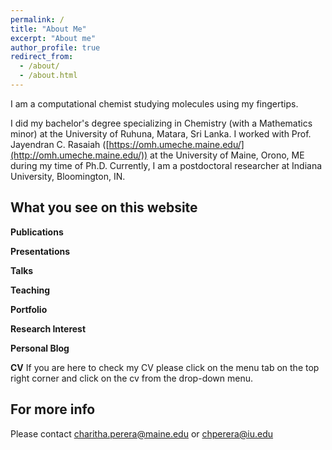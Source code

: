 ```yaml
---
permalink: /
title: "About Me"
excerpt: "About me"
author_profile: true
redirect_from: 
  - /about/
  - /about.html
---
```


I am a computational chemist studying molecules using my fingertips. 

I did my bachelor's degree specializing in Chemistry (with a Mathematics minor) at the University of Ruhuna, Matara, Sri Lanka. I worked with Prof. Jayendran C. Rasaiah ([https://omh.umeche.maine.edu/](http://omh.umeche.maine.edu/)) at the University of Maine, Orono, ME during my time of Ph.D. Currently, I am a postdoctoral researcher at Indiana University, Bloomington, IN.




What you see on this website
------



**Publications**



**Presentations**



**Talks**




**Teaching**




**Portfolio**



**Research Interest**




**Personal Blog**



**CV**
If you are here to check my CV please click on the menu tab on the top right corner and click on the cv from the drop-down menu.


For more info
------
Please contact charitha.perera@maine.edu or chperera@iu.edu

